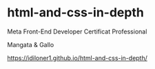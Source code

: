 # html-and-css-in-depth
Meta Front-End Developer Certificat Professional

Mangata & Gallo

https://idiloner1.github.io/html-and-css-in-depth/
